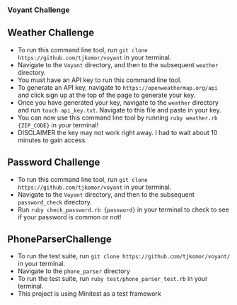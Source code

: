 ### Voyant Challenge

## Weather Challenge
 * To run this command line tool, run `git clone https://github.com/tjkomor/voyant` in your terminal.
 * Navigate to the `Voyant` directory, and then to the subsequent `weather` directory.
 * You must have an API key to run this command line tool.
 * To generate an API key, navigate to `https://openweathermap.org/api` and click sign up at the
  top of the page to generate your key.
 * Once you have generated your key, navigate to the `weather` directory and
  run `touch api_key.txt`. Navigate to this file and paste in your key.
 * You can now use this command line tool by running `ruby weather.rb {ZIP_CODE}` in your terminal!
 * DISCLAIMER the key may not work right away. I had to wait about 10 minutes to gain access.

## Password Challenge
  * To run this command line tool, run `git clone https://github.com/tjkomor/voyant` in your terminal.
  * Navigate to the `Voyant` directory, and then to the subsequent `password_check` directory.
  * Run `ruby check_password.rb {password}` in your terminal to check to see if your password is common or not!

## PhoneParserChallenge
  * To run the test suite, run `git clone https://github.com/tjkomor/voyant/` in your terminal.
  * Navigate to the `phone_parser` directory
  * To run the test suite, run `ruby test/phone_parser_test.rb` in your terminal.
  * This project is using Minitest as a test framework
